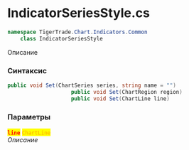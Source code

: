 
# IndicatorSeriesStyle.cs
```csharp
namespace TigerTrade.Chart.Indicators.Common  
    class IndicatorSeriesStyle
```

Описание

### Синтаксис
```csharp
public void Set(ChartSeries series, string name = "")
                    public void Set(ChartRegion region)
                    public void Set(ChartLine line)
```

### Параметры  
<mark style="color:red;">**`line`**</mark> <mark style="color:orange;">`ChartLine`</mark>  
 *Описание*  
  

                    
                    